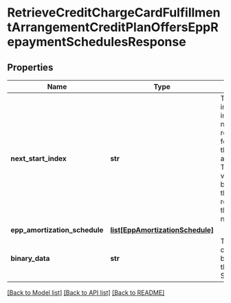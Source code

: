 # RetrieveCreditChargeCardFulfillmentArrangementCreditPlanOffersEppRepaymentSchedulesResponse

## Properties
Name | Type | Description | Notes
------------ | ------------- | ------------- | -------------
**next_start_index** | **str** | The next start index that indicates the next set of records to be fetched, if there are available. Typically, this value should be populated if the first response has the value of nextStartIndex. | [optional] 
**epp_amortization_schedule** | [**list[EppAmortizationSchedule]**](EppAmortizationSchedule.md) |  | [optional] 
**binary_data** | **str** | This field contains binary data of the Repayment Schedule. | [optional] 

[[Back to Model list]](../README.md#documentation-for-models) [[Back to API list]](../README.md#documentation-for-api-endpoints) [[Back to README]](../README.md)

